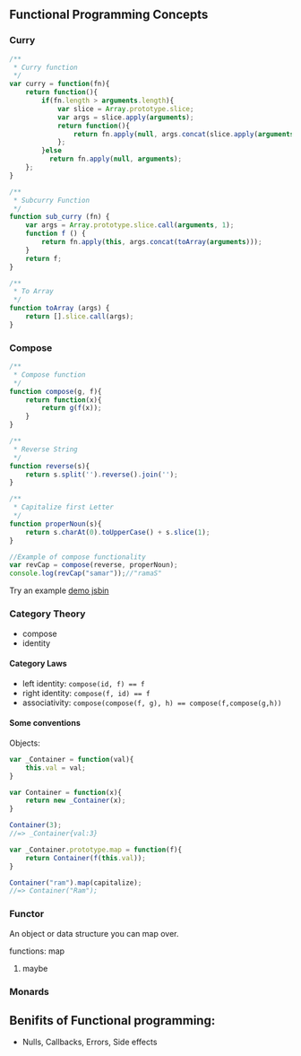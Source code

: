## Functional Programming Concepts

### Curry

```js
/**
 * Curry function
 */
var curry = function(fn){
	return function(){
		if(fn.length > arguments.length){
			var slice = Array.prototype.slice;
			var args = slice.apply(arguments);
			return function(){
				return fn.apply(null, args.concat(slice.apply(arguments)));
			};
		}else
		  return fn.apply(null, arguments);
	};
}

/**
 * Subcurry Function
 */
function sub_curry (fn) {
	var args = Array.prototype.slice.call(arguments, 1);
	function f () {
		return fn.apply(this, args.concat(toArray(arguments)));
	}
	return f;
}

/**
 * To Array
 */
function toArray (args) {
	return [].slice.call(args);
}
```

### Compose

```js
/**
 * Compose function
 */
function compose(g, f){
	return function(x){
		return g(f(x));
	}
}

/**
 * Reverse String
 */
function reverse(s){
	return s.split('').reverse().join('');
}

/**
 * Capitalize first Letter
 */
function properNoun(s){
	return s.charAt(0).toUpperCase() + s.slice(1);
}

//Example of compose functionality
var revCap = compose(reverse, properNoun);
console.log(revCap("samar"));//"ramaS"

```

Try an example [demo jsbin](http://jsbin.com/watisu/1/edit?js,console)

### Category Theory

- compose  
- identity  

#### Category Laws

- left identity: `compose(id, f) == f`  
- right identity: `compose(f, id) == f`  
- associativity: `compose(compose(f, g), h) == compose(f,compose(g,h))`  


#### Some conventions

Objects:

```js
var _Container = function(val){
	this.val = val;
}

var Container = function(x){
	return new _Container(x);
}

Container(3);
//=> _Container{val:3}

var _Container.prototype.map = function(f){
	return Container(f(this.val));
}

Container("ram").map(capitalize);
//=> Container("Ram");

```


### Functor

An object or data structure you can map over.

functions: map

1. maybe  


### Monards

## Benifits of Functional programming:

- Nulls, Callbacks, Errors, Side effects


